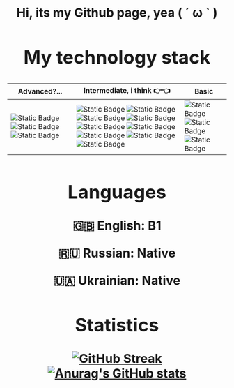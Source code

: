 <h1 align="center">Hi, its my Github page, yea ( ´ ω ` )<a>

## My technology stack
| Advanced?... | Intermediate, i think 👉👈 | Basic |
| ------------- | ------------- | ------------- |
| ![Static Badge](https://img.shields.io/badge/Krita-blue?style=for-the-badge&logo=krita&logoColor=%233BABFF&labelColor=black&color=AFEEEE) ![Static Badge](https://img.shields.io/badge/Inkscape-purple?style=for-the-badge&logo=inkscape&logoColor=%23FFFFFF&labelColor=black&color=8A2BE2) ![Static Badge](https://img.shields.io/badge/FontForge-yellow?style=for-the-badge&logo=fontforge&logoColor=%23F2712B&labelColor=black&color=F4A460) | ![Static Badge](https://img.shields.io/badge/Godot-blue?style=for-the-badge&logo=godotengine&logoColor=%1E90FF&labelColor=black&color=6495ED) ![Static Badge](https://img.shields.io/badge/Blender-yellow?style=for-the-badge&logo=blender&logoColor=%23E87D0D&labelColor=black&color=FFD700) ![Static Badge](https://img.shields.io/badge/KDEnlive-blue?style=for-the-badge&logo=kdenlive&logoColor=%231D99F3&labelColor=black&color=1E90FF) ![Static Badge](https://img.shields.io/badge/Linux-white?style=for-the-badge&logo=linux&logoColor=%23FCC624&labelColor=black&color=FFEFD5) ![Static Badge](https://img.shields.io/badge/Manjaro-green?style=for-the-badge&logo=manjaro&logoColor=%2335BF5C&labelColor=black&color=ADFF2F) ![Static Badge](https://img.shields.io/badge/Terminal-yellow?style=for-the-badge&logo=alacritty&logoColor=%23F46D01&labelColor=black&color=FFE4B5) ![Static Badge](https://img.shields.io/badge/Micro-blue?style=for-the-badge&logo=microeditor&logoColor=%234169E1&labelColor=black&color=6495ED) ![Static Badge](https://img.shields.io/badge/Markdawn-red?style=for-the-badge&logo=markdown&logoColor=%23FFFFFF&labelColor=black&color=A52A2A) ![Static Badge](https://img.shields.io/badge/Git-orange?style=for-the-badge&logo=git&logoColor=FF8C00&labelColor=black&color=FFA07A) | ![Static Badge](https://img.shields.io/badge/Python-blue?style=for-the-badge&logo=python&logoColor=%233776AB&labelColor=black&color=B0E0E6) ![Static Badge](https://img.shields.io/badge/Audacity-blue?style=for-the-badge&logo=audacity&logoColor=%234169E1&labelColor=black&color=0000CD) ![Static Badge](https://img.shields.io/badge/LMMS-green?style=for-the-badge&logo=lmms&logoColor=%2310B146&labelColor=black&color=ADFF2F) |

## Languages
🇬🇧 **English:** B1

🇷🇺 **Russian:** Native

🇺🇦 **Ukrainian:** Native

## Statistics
[![GitHub Streak](https://github-readme-streak-stats.herokuapp.com?user=F0ront&theme=synthwave&border_radius=4.5&date_format=%5BY.%5Dn.j&card_width=500&card_height=195)](https://git.io/streak-stats)
[![Anurag's GitHub stats](https://github-readme-stats.vercel.app/api?username=F0ront&theme=synthwave&show_icons=true)](https://github.com/anuraghazra/github-readme-stats)
